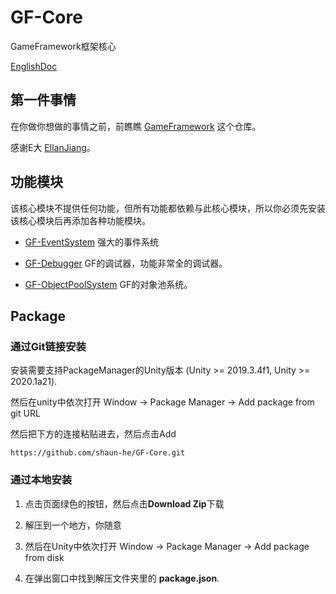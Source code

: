 # GF-Core

GameFramework框架核心

[EnglishDoc](README.md)

## 第一件事情

在你做你想做的事情之前，前瞧瞧 [GameFramework](https://github.com/EllanJiang/GameFramework) 这个仓库。

感谢E大 [EllanJiang](https://github.com/EllanJiang)。

## 功能模块

该核心模块不提供任何功能，但所有功能都依赖与此核心模块，所以你必须先安装该核心模块后再添加各种功能模块。

- [GF-EventSystem](https://github.com/shaun-he/GF-EventSystem) 强大的事件系统

- [GF-Debugger](https://github.com/shaun-he/GF-Debugger) GF的调试器，功能非常全的调试器。

- [GF-ObjectPoolSystem](https://github.com/shaun-he/GF-ObjectPoolSystem) GF的对象池系统。

## Package

### 通过Git链接安装

安装需要支持PackageManager的Unity版本 (Unity >= 2019.3.4f1, Unity >= 2020.1a21). 

然后在unity中依次打开 Window -> Package Manager -> Add package from git URL

然后把下方的连接粘贴进去，然后点击Add

 `https://github.com/shaun-he/GF-Core.git` 

### 通过本地安装

1. 点击页面绿色的按钮，然后点击**Download Zip**下载

2. 解压到一个地方，你随意

3. 然后在Unity中依次打开 Window -> Package Manager -> Add package from disk

4. 在弹出窗口中找到解压文件夹里的 **package.json**.
